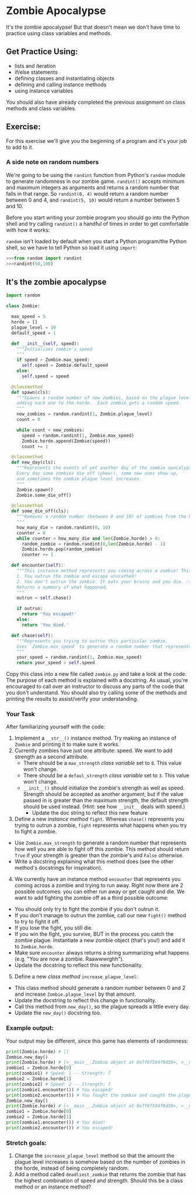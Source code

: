 # Zombie Apocalypse

It's the zombie apocalypse! But that doesn't mean we don't have time to practice using class variables and methods.

## Get Practice Using:

-   lists and iteration
-   if/else statements
-   defining classes and instantiating objects
-   defining and calling instance methods
-   using instance variables

You should also have already completed the previous assignment on class methods and class variables.

## Exercise:

For this exercise we'll give you the beginning of a program and it's your job to add to it.

### A side note on random numbers

We're going to be using the `randint` function from Python's `random` module to generate randomness in our zombie game. `randint()` accepts minimum and maximum integers as arguments and returns a random number that falls in that range. So `randint(0, 4)` would return a random number between 0 and 4, and `randint(5, 10)` would return a number between 5 and 10.

Before you start writing your zombie program you should go into the Python shell and try calling `randint()` a handful of times in order to get comfortable with how it works:

`random` isn't loaded by default when you start a Python program/the Python shell, so we have to tell Python so load it using `import`:

```python
>>>from random import randint
>>>randint(50,100)
```

## It's the zombie apocalypse

```python
import random

class Zombie:

  max_speed = 5
  horde = []
  plague_level = 10
  default_speed = 1

  def __init__(self, speed):
    """Initializes zombie's speed
    """
    if speed > Zombie.max_speed:
      self.speed = Zombie.default_speed
    else:
      self.speed = speed

  @classmethod
  def spawn(cls):
    """Spawns a random number of new zombies, based on the plague level,
    adding each one to the horde.  Each zombie gets a random speed.
    """
    new_zombies = random.randint(1, Zombie.plague_level)
    count = 0

    while count < new_zombies:
      speed = random.randint(1, Zombie.max_speed)
      Zombie.horde.append(Zombie(speed))
      count += 1

  @classmethod
  def new_day(cls):
    """Represents the events of yet another day of the zombie apocalypse.
    Every day some zombies die off (phew!), some new ones show up,
    and sometimes the zombie plague level increases.
    """
    Zombie.spawn()
    Zombie.some_die_off()

  @classmethod
  def some_die_off(cls):
    """Removes a random number (between 0 and 10) of zombies from the horde.
    """
    how_many_die = random.randint(0, 10)
    counter = 0
    while counter < how_many_die and len(Zombie.horde) > 0:
      random_zombie = random.randint(0,len(Zombie.horde) - 1)
      Zombie.horde.pop(random_zombie)
      counter += 1

  def encounter(self):
    """This instance method represents you coming across a zombie! This can end in two possible outcomes:
    1. You outrun the zombie and escape unscathed!
    2. You don't outrun the zombie. It eats your brains and you die. :(
    Returns a summary of what happened.
    """
    outrun = self.chase()

    if outrun:
      return 'You escaped!'
    else:
      return 'You died.'

  def chase(self):
    """Represents you trying to outrun this particular zombie.
    Uses `Zombie.max_speed` to generate a random number that represents how fast you manage to run.
    """
    your_speed = random.randint(1, Zombie.max_speed)
    return your_speed > self.speed
```

Copy this class into a new file called `zombie.py` and take a look at the code. The purpose of each method is explained with a docstring. As usual, you're encouraged to call over an instructor to discuss any parts of the code that you don't understand. You should also try calling some of the methods and printing the results to assist/verify your understanding.

### Your Task

After familiarizing yourself with the code:

1. Implement a `__str__()` instance method. Try making an instance of `Zombie` and printing it to make sure it works.
2. Currently zombies have just one attribute: speed. We want to add strength as a second attribute.
    - There should be a `max_strength` _class variable_ set to `8`. This value won't change.
    - There should be a `defaul_strength` _class variable_ set to `3`. This value won't change.
    - `__init__()` should initialize the zombie's strength as well as speed. Strength should be accepted as another argument, but if the value passed in is greater than the maximum strength, the default strength should be used instead. (Hint: see how `__init__` deals with speed.)
        - Update the doc string to reflect this new feature
3. Define a new _instance method_ `fight`. Whereas `chase()` represents you trying to outrun a zombie, `fight` represents what happens when you try to fight a zombie.

-   Use `Zombie.max_strength` to generate a random number that represents how well you are able to fight off this zombie. This method should return `True` if your strength is greater than the zombie's and `False` otherwise.
-   Write a docstring explaining what this method does (see the other method's docstrings for inspiration).

4. We currently have an instance method `encounter` that represents you coming across a zombie and trying to run away. Right now there are 2 possible outcomes: you can either run away or get caught and die. We want to add fighting the zombie off as a third possible outcome:

-   You should only try to fight the zombie if you don't outrun it.
-   If you don't manage to outrun the zombie, call our new `fight()` method to try to fight it off.
-   If you lose the fight, you still die.
-   If you win the fight, you survive, BUT in the process you catch the zombie plague. Instantiate a new zombie object (that's you!) and add it to `Zombie.horde`.
-   Make sure `encounter` always returns a string summarizing what happens (e.g. "You are now a zombie. Raawwwrghh").
-   Update the docstring to reflect this new functionality.

5. Define a new _class method_ `increase_plague_level`:

-   This class method should generate a random number between 0 and 2 and increase `Zombie.plague_level` by that amount.
-   Update the docstring to reflect this change in functionality.
-   Call this method from `new_day()`, so the plague spreads a little every day.
-   Update the `new_day()` docstring too.

### Example output:

Your output may be different, since this game has elements of randomness:

```python
print(Zombie.horde) # []
Zombie.new_day()
print(Zombie.horde) # [<__main__.Zombie object at 0x7f6f594f0d30>, <__main__.Zombie object at 0x7f6f594f0b70>, <__main__.Zombie object at 0x7f6f594f0d68>]
zombie1 = Zombie.horde[0]
print(zombie1) # Speed: 1 -- Strength: 7
zombie2 = Zombie.horde[1]
print(zombie2) # Speed: 2 -- Strength: 7
print(zombie1.encounter()) # You escaped!
print(zombie2.encounter()) # You fought the zombie and caught the plague.  You are now a zombie too.  Raaaawrgh
Zombie.new_day()
print(Zombie.horde) # [<__main__.Zombie object at 0x7f6f594f0d30>, <__main__.Zombie object at 0x7f6f594efef0>, <__main__.Zombie object at 0x7f6f594f0c50>, <__main__.Zombie object at 0x7f6f594f0cc0>]
zombie1 = Zombie.horde[0]
zombie2 = Zombie.horde[1]
print(zombie1.encounter()) # You died!
print(zombie2.encounter()) # You escaped!
```

### Stretch goals:

1. Change the `increase_plague_level` method so that the amount the plague level increases is somehow based on the number of zombies in the horde, instead of being completely random.
2. Add a method called `deadliest_zombie` that returns the zombie that has the highest combination of speed and strength. Should this be a class method or an instance method?
